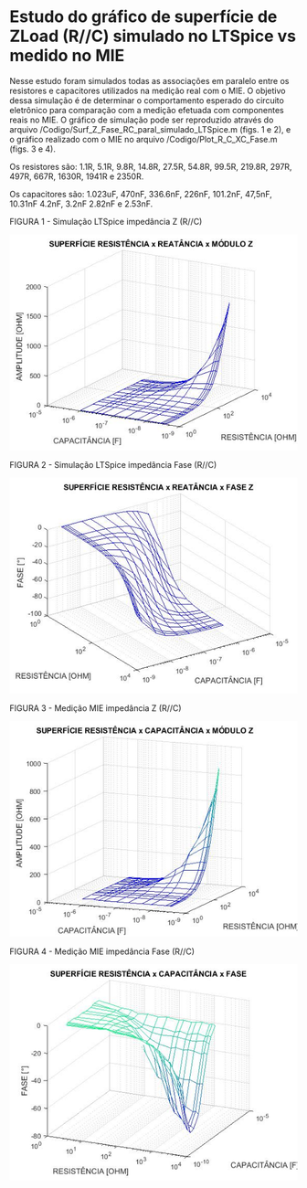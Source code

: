 # Estudo do gráfico de superfície de ZLoad (R//C) simulado no LTSpice vs medido no MIE

Nesse estudo foram simulados todas as associações em paralelo entre os resistores e capacitores utilizados na medição
real com o MIE. O objetivo dessa simulação é de determinar o comportamento esperado do circuito eletrônico 
para comparação com a medição efetuada com componentes reais no MIE. O gráfico de simulação pode ser reproduzido através do
arquivo /Codigo/Surf_Z_Fase_RC_paral_simulado_LTSpice.m (figs. 1 e 2), e o gráfico realizado com o MIE no arquivo /Codigo/Plot_R_C_XC_Fase.m (figs. 3 e 4).

Os resistores são: 1.1R, 5.1R, 9.8R, 14.8R, 27.5R, 54.8R, 99.5R, 219.8R, 297R, 497R, 667R, 1630R, 1941R e 2350R.

Os capacitores são: 1.023uF, 470nF, 336.6nF, 226nF, 101.2nF, 47,5nF, 10.31nF 4.2nF, 3.2nF 2.82nF e 2.53nF.

FIGURA 1 - Simulação LTSpice impedância Z (R//C)

![](Simu_LTSpise_R_C_Z.jpg) 

FIGURA 2 - Simulação LTSpice impedância Fase (R//C)

![](Simu_LTSpise_R_C_Fase.jpg) 

FIGURA 3 - Medição MIE impedância Z (R//C)

![](Medicao_MIE_R_C_Z.jpg) 

FIGURA 4 - Medição MIE impedância Fase (R//C)

![](Medicao_MIE_R_C_Fase.jpg) 
